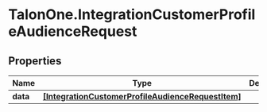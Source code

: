 # TalonOne.IntegrationCustomerProfileAudienceRequest

## Properties

Name | Type | Description | Notes
------------ | ------------- | ------------- | -------------
**data** | [**[IntegrationCustomerProfileAudienceRequestItem]**](IntegrationCustomerProfileAudienceRequestItem.md) |  | [optional] 


